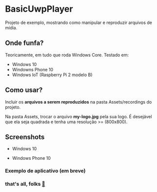 # BasicUwpPlayer
Projeto de exemplo, mostrando como manipular e reproduzir arquivos de mídia.

## Onde funfa?

Teoricamente, em tudo que roda Windows Core. Testado em:
- Windows 10
- Windowns Phone 10
- Windows IoT (Raspberry Pi 2 modelo B)

## Como usar?

Incluir os **arquivos a serem reproduzidos** na pasta Assets/recordings do projeto.

Na pasta Assets, trocar o arquivo **my-logo.jpg** pela sua logo. É desejável que ela seja quadrada e tenha uma resolução >= (800x800).

## Screenshots

- Windows 10
[](https://raw.githubusercontent.com/rohanaceres/basic-uwp-player/develop/Screenshots/Windows10.png)

- Windows Phone 10
[](https://raw.githubusercontent.com/rohanaceres/basic-uwp-player/develop/Screenshots/WindowsPhone10.jpg)

### Exemplo de aplicativo (em breve)

### that's all, folks [:octopus:](mailto:ceres.rohana@gmail.com)
